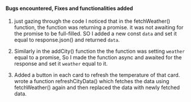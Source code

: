 #### Bugs encountered, Fixes and functionalities added

1. just gazing through the code I noticed that in the fetchWeather() function, the function was returning a promise. it was not awaiting for the promise to be full-filled. SO I added a new const `data` and set it equal to response.json() and returned `data`.

2. Similarly in the addCity() function the the function was setting `weather` equal to a promise, So I made the function async and awaited for the response and set it `weather` equal to it.

3. Added a button in each card to refresh the temperature of that card. wrote a function refreshCityData() which fetches the data using fetchWeather() again and then replaced the data with newly fetched data.

